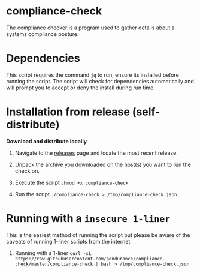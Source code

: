 # compliance-check
The compliance checker is a program used to gather details about a systems compliance posture. 

Dependencies
============

This script requires the command `jq` to run, ensure its installed before running the script. The script will check for dependencies automatically and will prompt
you to accept or deny the install during run time. 

Installation from release (self-distribute)
===========================================

**Download and distribute locally**

1. Navigate to the [releases](https://github.com/pondurance/compliance-check/releases) page and locate the most recent release. 

2. Unpack the archive you downloaded on the host(s) you want to run the check on. 

3. Execute the script
`chmod +x compliance-check`

4. Run the script
`./compliance-check > /tmp/compliance-check.json`

Running with a `insecure 1-liner`
================================

<aside class="warning">
This is the easiest method of running the script but please be aware of the caveats of running 1-liner scripts from the internet
</aside>

1. Running with a 1-liner
`curl -sL https://raw.githubusercontent.com/pondurance/compliance-check/master/compliance-check | bash > /tmp/compliance-check.json`
